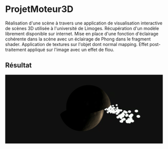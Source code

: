 # ProjetMoteur3D

Réalisation d'une scène à travers une application de visualisation interactive de scènes 3D utilisée à 
l'université de Limoges. Récupération d'un modèle librement disponible sur internet. Mise en place d'une fonction 
d'éclairage cohérente dans la scène avec un éclairage de Phong dans le fragment shader. Application de textures sur l'objet dont 
normal mapping. Effet post-traitement appliqué sur l'image avec un effet de flou. 

## Résultat

<img src="Resultat.PNG"/>
